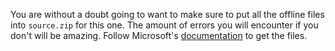 You are without a doubt going to want to make sure to put all the offline files into `source.zip` for this one.  The amount of errors you will encounter if you don't will be amazing.  Follow Microsoft's [documentation](https://docs.microsoft.com/en-us/visualstudio/install/create-an-offline-installation-of-visual-studio?view=vs-2017#step-1---download-the-visual-studio-bootstrapper) to get the files.